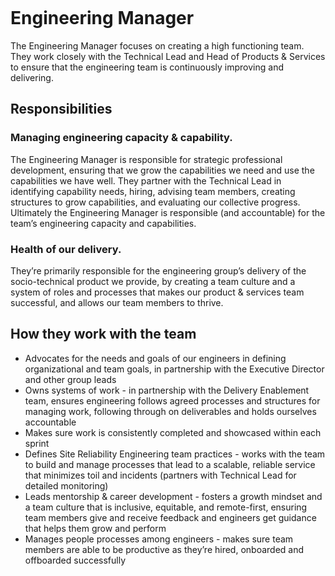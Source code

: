 ```{role} Engineering Manager
```

# Engineering Manager

The Engineering Manager focuses on creating a high functioning team. They work closely with the Technical Lead and Head of Products & Services to ensure that the engineering team is continuously improving and delivering. 

## Responsibilities

### Managing engineering capacity & capability. 

The Engineering Manager is responsible for strategic professional development, ensuring that we grow the capabilities we need and use the capabilities we have well. They partner with the Technical Lead in identifying capability needs, hiring, advising team members, creating structures to grow capabilities, and evaluating our collective progress. Ultimately the Engineering Manager is responsible (and accountable) for the team’s engineering capacity and capabilities.

### Health of our delivery.
They’re primarily responsible for the engineering group’s delivery of the socio-technical product we provide, by creating a team culture and a system of roles and processes that makes our product & services team successful, and allows our team members to thrive. 

## How they work with the team

- Advocates for the needs and goals of our engineers in defining organizational and team goals, in partnership with the Executive Director and other group leads
- Owns systems of work - in partnership with the Delivery Enablement team, ensures engineering follows agreed processes and structures for managing work, following through on deliverables and holds ourselves accountable 
- Makes sure work is consistently completed and showcased within each sprint 
- Defines Site Reliability Engineering team practices - works with the team to build and manage processes that lead to a scalable, reliable service that minimizes toil and incidents (partners with Technical Lead for detailed monitoring)
- Leads mentorship & career development - fosters a growth mindset and a team culture that is inclusive, equitable, and remote-first, ensuring team members give and receive feedback and engineers get guidance that helps them grow and perform
- Manages people processes among engineers - makes sure team members are able to be productive as they’re hired, onboarded and offboarded successfully 




